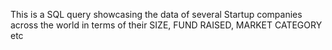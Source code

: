 This is a SQL query showcasing the data of several Startup companies across the world in terms of their SIZE, FUND RAISED, MARKET CATEGORY etc
